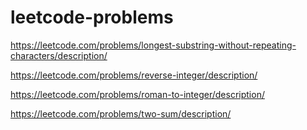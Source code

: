 # leetcode-problems

https://leetcode.com/problems/longest-substring-without-repeating-characters/description/

https://leetcode.com/problems/reverse-integer/description/

https://leetcode.com/problems/roman-to-integer/description/

https://leetcode.com/problems/two-sum/description/
